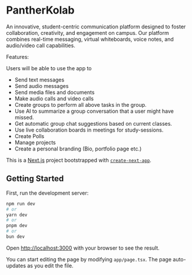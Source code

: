 # PantherKolab

An innovative, student-centric communication platform designed to foster collaboration, creativity, and engagement on campus. Our platform combines real-time messaging, virtual whiteboards, voice notes, and audio/video call capabilities.

Features:

Users will be able to use the app to

- Send text messages
- Send audio messages
- Send media files and documents
- Make audio calls and video calls
- Create groups to perform all above tasks in the group.
- Use AI to summarize a group conversation that a user might have missed.
- Get automatic group chat suggestions based on current classes.
- Use live collaboration boards in meetings for study-sessions.
- Create Polls
- Manage projects
- Create a personal branding (Bio, portfolio page etc.)

This is a [Next.js](https://nextjs.org) project bootstrapped with [`create-next-app`](https://nextjs.org/docs/app/api-reference/cli/create-next-app).

## Getting Started

First, run the development server:

```bash
npm run dev
# or
yarn dev
# or
pnpm dev
# or
bun dev
```

Open [http://localhost:3000](http://localhost:3000) with your browser to see the result.

You can start editing the page by modifying `app/page.tsx`. The page auto-updates as you edit the file.
